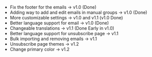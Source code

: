 -   Fix the footer for the emails -> v1.0 (Done)
-   Adding way to add and edit emails in manual groups -> v1.0 (Done)
-   More customizable settings -> v1.0 and v1.1 (v1.0 Done)
-   Better language support for email -> v1.0 (Done)
-   Changeable translations -> v1.1 (Done Early in v1.0)
-   Better language support for unsubscribe page -> v1.1
-   Bulk importing and removing emails -> v1.1
-   Unsubscribe page themes -> v1.2
-   Change primary color -> v1.2
